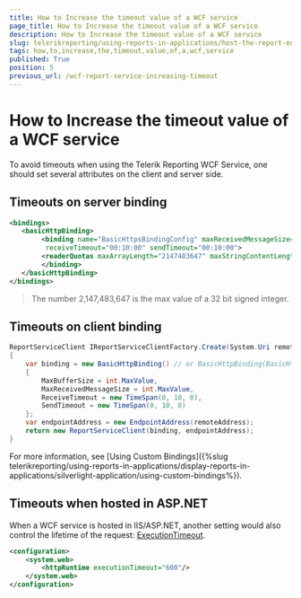 ```yaml
---
title: How to Increase the timeout value of a WCF service
page_title: How to Increase the timeout value of a WCF service 
description: How to Increase the timeout value of a WCF service
slug: telerikreporting/using-reports-in-applications/host-the-report-engine-remotely/telerik-reporting-wcf-service/how-to-increase-the-timeout-value-of-a-wcf-service
tags: how,to,increase,the,timeout,value,of,a,wcf,service
published: True
position: 5
previous_url: /wcf-report-service-increasing-timeout
---
```


# How to Increase the timeout value of a WCF service

To avoid timeouts when using the Telerik Reporting WCF Service, one should set several attributes on the client and server side. 

## Timeouts on server binding
    
````XML
<bindings>
   <basicHttpBinding>
        <binding name="BasicHttpsBindingConfig" maxReceivedMessageSize="2147483647" maxBufferSize="2147483647"
         receiveTimeout="00:10:00" sendTimeout="00:10:00">
        <readerQuotas maxArrayLength="2147483647" maxStringContentLength="2147483647"/>
        </binding>
   </basicHttpBinding>
</bindings>
````

> The number 2,147,483,647 is the max value of a 32 bit signed integer.

## Timeouts on client binding
    
````C#
ReportServiceClient IReportServiceClientFactory.Create(System.Uri remoteAddress)
{
    var binding = new BasicHttpBinding() // or BasicHttpBinding(BasicHttpSecurityMode.Transport) overload if SSL is used
    {
        MaxBufferSize = int.MaxValue,
        MaxReceivedMessageSize = int.MaxValue,
        ReceiveTimeout = new TimeSpan(0, 10, 0),
        SendTimeout = new TimeSpan(0, 10, 0)
    };
    var endpointAddress = new EndpointAddress(remoteAddress);
    return new ReportServiceClient(binding, endpointAddress);
}
````

For more information, see [Using Custom Bindings]({%slug telerikreporting/using-reports-in-applications/display-reports-in-applications/silverlight-application/using-custom-bindings%}).

## Timeouts when hosted in ASP.NET

When a WCF service is hosted in IIS/ASP.NET, another setting would also control the lifetime of the request: [ExecutionTimeout](/reporting/api/System.Web.Configuration.HttpRuntimeSection#System_Web_Configuration_HttpRuntimeSection_ExecutionTimeout). 
    
````XML
<configuration>
	<system.web>
		<httpRuntime executionTimeout="600"/>
	</system.web>
</configuration>
````

